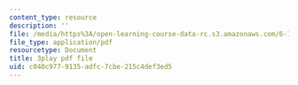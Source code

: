 ```yaml
---
content_type: resource
description: ''
file: /media/https%3A/open-learning-course-data-rc.s3.amazonaws.com/6-189-multicore-programming-primer-january-iap-2007/c040c9779135adfc7cbe215c4def3ed5_EkMfTvmLJl0.pdf
file_type: application/pdf
resourcetype: Document
title: 3play pdf file
uid: c040c977-9135-adfc-7cbe-215c4def3ed5
---
```

